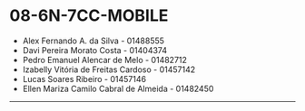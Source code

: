 # 08-6N-7CC-MOBILE

* Alex Fernando A. da Silva - 01488555
* Davi Pereira Morato Costa - 01404374
* Pedro Emanuel Alencar de Melo - 01482712
* Izabelly Vitória de Freitas Cardoso - 01457142
* Lucas Soares Ribeiro  - 01457146
* Ellen Mariza Camilo Cabral de Almeida - 01482450

---
